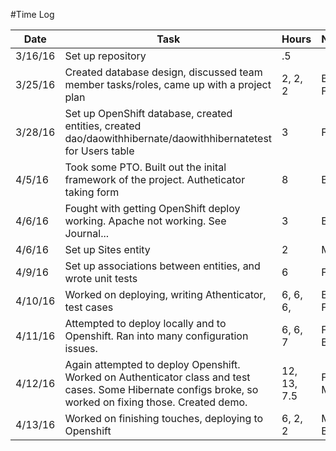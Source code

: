 #Time Log

| Date  | Task   | Hours  | Notes   |
|-------|--------|--------|---------|
| 3/16/16 | Set up repository | .5 | |
| 3/25/16 | Created database design, discussed team member tasks/roles, came up with a project plan | 2, 2, 2 | B, M, F |
| 3/28/16 | Set up OpenShift database, created entities, created dao/daowithhibernate/daowithhibernatetest for Users table | 3 | F |
| 4/5/16 | Took some PTO. Built out the inital framework of the project. Autheticator taking form | 8 | B |
| 4/6/16 | Fought with getting OpenShift deploy working. Apache not working. See Journal... | 3 | B |
| 4/6/16 | Set up Sites entity | 2 | M |
| 4/9/16 | Set up associations between entities, and wrote unit tests | 6 | F |
| 4/10/16 | Worked on deploying, writing Athenticator, test cases | 6, 6, 6, | B, M, F | 
| 4/11/16 | Attempted to deploy locally and to Openshift. Ran into many configuration issues. | 6, 6, 7 | F, M, B |
| 4/12/16 | Again attempted to deploy Openshift. Worked on Authenticator class and test cases. Some Hibernate configs broke, so worked on fixing those. Created demo. | 12, 13, 7.5 | F, B, M |
| 4/13/16| Worked on finishing touches, deploying to Openshift | 6, 2, 2 | M, F, B |
